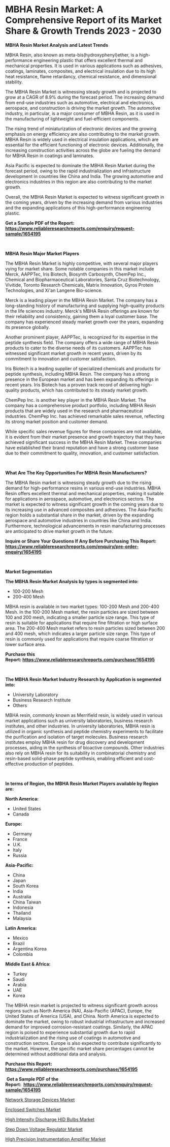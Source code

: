 <p><h1>MBHA Resin Market: A Comprehensive Report of its Market Share & Growth Trends 2023 - 2030</h1></p><p><strong>MBHA Resin Market Analysis and Latest Trends</strong></p>
<p><p>MBHA Resin, also known as meta-bis(hydroxyphenyl)ether, is a high-performance engineering plastic that offers excellent thermal and mechanical properties. It is used in various applications such as adhesives, coatings, laminates, composites, and electrical insulation due to its high heat resistance, flame retardancy, chemical resistance, and dimensional stability.</p><p>The MBHA Resin Market is witnessing steady growth and is projected to grow at a CAGR of 8.9% during the forecast period. The increasing demand from end-use industries such as automotive, electrical and electronics, aerospace, and construction is driving the market growth. The automotive industry, in particular, is a major consumer of MBHA Resin, as it is used in the manufacturing of lightweight and fuel-efficient components.</p><p>The rising trend of miniaturization of electronic devices and the growing emphasis on energy efficiency are also contributing to the market growth. MBHA Resin is widely used in electrical insulation applications, which are essential for the efficient functioning of electronic devices. Additionally, the increasing construction activities across the globe are fueling the demand for MBHA Resin in coatings and laminates.</p><p>Asia Pacific is expected to dominate the MBHA Resin Market during the forecast period, owing to the rapid industrialization and infrastructure development in countries like China and India. The growing automotive and electronics industries in this region are also contributing to the market growth.</p><p>Overall, the MBHA Resin Market is expected to witness significant growth in the coming years, driven by the increasing demand from various industries and the expanding applications of this high-performance engineering plastic.</p></p>
<p><strong>Get a Sample PDF of the Report:&nbsp; <a href="https://www.reliableresearchreports.com/enquiry/request-sample/1654195">https://www.reliableresearchreports.com/enquiry/request-sample/1654195</a></strong></p>
<p>&nbsp;</p>
<p><strong>MBHA Resin Major Market Players</strong></p>
<p><p>The MBHA Resin Market is highly competitive, with several major players vying for market share. Some notable companies in this market include Merck, AAPPTec, Iris Biotech, Biosynth Carbosynth, ChemPep Inc., Chemical and Biopharmaceutical Laboratories, Santa Cruz Biotechnology, Vivitide, Toronto Research Chemicals, Matrix Innovation, Gyros Protein Technologies, and Xi'an Langene Bio-science.</p><p>Merck is a leading player in the MBHA Resin Market. The company has a long-standing history of manufacturing and supplying high-quality products in the life sciences industry. Merck's MBHA Resin offerings are known for their reliability and consistency, gaining them a loyal customer base. The company has experienced steady market growth over the years, expanding its presence globally.</p><p>Another prominent player, AAPPTec, is recognized for its expertise in the peptide synthesis field. The company offers a wide range of MBHA Resin products to cater to the diverse needs of its customers. AAPPTec has witnessed significant market growth in recent years, driven by its commitment to innovation and customer satisfaction.</p><p>Iris Biotech is a leading supplier of specialized chemicals and products for peptide synthesis, including MBHA Resin. The company has a strong presence in the European market and has been expanding its offerings in recent years. Iris Biotech has a proven track record of delivering high-quality products, which has contributed to its steady market growth.</p><p>ChemPep Inc. is another key player in the MBHA Resin Market. The company has a comprehensive product portfolio, including MBHA Resin products that are widely used in the research and pharmaceutical industries. ChemPep Inc. has achieved remarkable sales revenue, reflecting its strong market position and customer demand.</p><p>While specific sales revenue figures for these companies are not available, it is evident from their market presence and growth trajectory that they have achieved significant success in the MBHA Resin Market. These companies have established their brand reputation and have a strong customer base due to their commitment to quality, innovation, and customer satisfaction.</p></p>
<p>&nbsp;</p>
<p><strong>What Are The Key Opportunities For MBHA Resin Manufacturers?</strong></p>
<p><p>The MBHA Resin market is witnessing steady growth due to the rising demand for high-performance resins in various end-use industries. MBHA Resin offers excellent thermal and mechanical properties, making it suitable for applications in aerospace, automotive, and electronics sectors. The market is expected to witness significant growth in the coming years due to its increasing use in advanced composites and adhesives. The Asia-Pacific region holds a substantial share in the market, driven by the expanding aerospace and automotive industries in countries like China and India. Furthermore, technological advancements in resin manufacturing processes are anticipated to drive market growth in the future.</p></p>
<p><strong>Inquire or Share Your Questions If Any Before Purchasing This Report: <a href="https://www.reliableresearchreports.com/enquiry/pre-order-enquiry/1654195">https://www.reliableresearchreports.com/enquiry/pre-order-enquiry/1654195</a></strong></p>
<p>&nbsp;</p>
<p><strong>Market Segmentation</strong></p>
<p><strong>The MBHA Resin Market Analysis by types is segmented into:</strong></p>
<p><ul><li>100-200 Mesh</li><li>200-400 Mesh</li></ul></p>
<p><p>MBHA resin is available in two market types: 100-200 Mesh and 200-400 Mesh. In the 100-200 Mesh market, the resin particles are sized between 100 and 200 mesh, indicating a smaller particle size range. This type of resin is suitable for applications that require fine filtration or high surface area. The 200-400 Mesh market refers to resin particles sized between 200 and 400 mesh, which indicates a larger particle size range. This type of resin is commonly used for applications that require coarse filtration or lower surface area.</p></p>
<p><strong>Purchase this Report:&nbsp;<a href="https://www.reliableresearchreports.com/purchase/1654195">https://www.reliableresearchreports.com/purchase/1654195</a></strong></p>
<p>&nbsp;</p>
<p><strong>The MBHA Resin Market Industry Research by Application is segmented into:</strong></p>
<p><ul><li>University Laboratory</li><li>Business Research Institute</li><li>Others</li></ul></p>
<p><p>MBHA resin, commonly known as Merrifield resin, is widely used in various market applications such as university laboratories, business research institutes, and other industries. In university laboratories, MBHA resin is utilized in organic synthesis and peptide chemistry experiments to facilitate the purification and isolation of target molecules. Business research institutes employ MBHA resin for drug discovery and development processes, aiding in the synthesis of bioactive compounds. Other industries also rely on MBHA resin for its suitability in combinatorial chemistry and resin-based solid-phase peptide synthesis, enabling efficient and cost-effective production of peptides.</p></p>
<p>&nbsp;</p>
<p><strong>In terms of Region, the MBHA Resin Market Players available by Region are:</strong></p>
<p>
    <p> <strong> North America: </strong>
        <ul>
            <li>United States</li>
            <li>Canada</li>
        </ul>
        </p> 
    <p> <strong> Europe: </strong>
        <ul>
            <li>Germany</li>
            <li>France</li>
            <li>U.K.</li>
            <li>Italy</li>
            <li>Russia</li>
        </ul>
        </p> 
    <p> <strong> Asia-Pacific: </strong>
        <ul>
            <li>China</li>
            <li>Japan</li>
            <li>South Korea</li>
            <li>India</li>
            <li>Australia</li>
            <li>China Taiwan</li>
            <li>Indonesia</li>
            <li>Thailand</li>
            <li>Malaysia</li>
        </ul>
        </p> 
    <p> <strong> Latin America: </strong>
        <ul>
            <li>Mexico</li>
            <li>Brazil</li>
            <li>Argentina Korea</li>
            <li>Colombia</li>
        </ul>
        </p> 
    <p> <strong> Middle East & Africa: </strong>
        <ul>
            <li>Turkey</li>
            <li>Saudi</li>
            <li>Arabia</li>
            <li>UAE</li>
            <li>Korea</li>
        </ul>
    </p>
    </p>
<p><p>The MBHA resin market is projected to witness significant growth across regions such as North America (NA), Asia-Pacific (APAC), Europe, the United States of America (USA), and China. North America is expected to dominate the market, owing to robust industrial infrastructure and increased demand for improved corrosion-resistant coatings. Similarly, the APAC region is poised to experience substantial growth due to rapid industrialization and the rising use of coatings in automotive and construction sectors. Europe is also expected to contribute significantly to the market. However, the specific market share percentages cannot be determined without additional data and analysis.</p></p>
<p><strong>Purchase this Report: <a href="https://www.reliableresearchreports.com/purchase/1654195">https://www.reliableresearchreports.com/purchase/1654195</a></strong></p>
<p>&nbsp;<strong>Get a Sample PDF of the Report:&nbsp;&nbsp;<a href="https://www.reliableresearchreports.com/enquiry/request-sample/1654195">https://www.reliableresearchreports.com/enquiry/request-sample/1654195</a></strong></p>
<p><strong></strong></p>
<p><p><a href="https://medium.com/@tiannathiel2023/network-storage-devices-market-report-reveals-the-latest-trends-and-growth-opportunities-of-this-c876ef4a5642">Network Storage Devices Market</a></p><p><a href="https://medium.com/@hazelharvey1918/enclosed-switches-market-share-evolution-and-market-growth-trends-2023-2030-9363a0e927ba">Enclosed Switches Market</a></p><p><a href="https://medium.com/@kyliebodei/high-intensity-discharge-hid-bulbs-market-size-cagr-trends-2024-2030-c0617e1f2e25">High Intensity Discharge HID Bulbs Market</a></p><p><a href="https://medium.com/@candaceking17/step-down-voltage-regulator-market-size-and-market-trends-complete-industry-overview-2023-to-2030-ffa52f2c396f">Step Down Voltage Regulator Market</a></p><p><a href="https://medium.com/@serenaframi/high-precision-instrumentation-amplifier-market-size-and-market-trends-complete-industry-overview-64b1258b23a5">High Precision Instrumentation Amplifier Market</a></p></p>